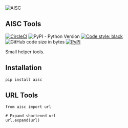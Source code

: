 ![AISC](http://aisc.io/wp-content/uploads/2018/09/logo.svg)

## AISC Tools

[![CircleCI](https://img.shields.io/circleci/build/github/a1sc/aisc_tools.svg?label=CircleCI)](https://circleci.com/gh/a1sc/aisc_tools)
![PyPI - Python Version](https://img.shields.io/pypi/pyversions/aisc.svg)
[![Code style: black](https://img.shields.io/badge/code%20style-black-000000.svg)](https://github.com/python/black)
![GitHub code size in bytes](https://img.shields.io/github/languages/code-size/a1sc/aisc_tools.svg)
[![PyPI](https://img.shields.io/pypi/v/aisc.svg)](https://pypi.org/project/aisc/)

Small helper tools.

## Installation

`pip install aisc`

## URL Tools

```python3
from aisc import url

# Expand shortened url
url.expand(url)

```
